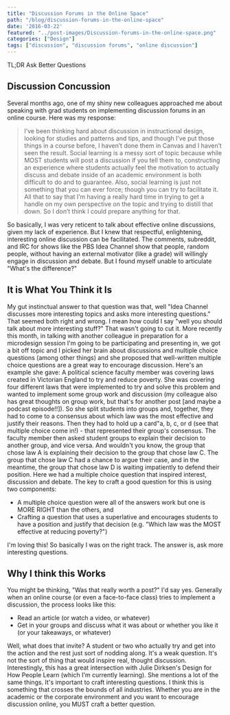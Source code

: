 ```yaml
---
title: "Discussion Forums in the Online Space"
path: "/blog/discussion-forums-in-the-online-space"
date: '2016-03-22'
featured: "../post-images/Discussion-forums-in-the-online-space.png"
categories: ["Design"]
tags: ["discussion", "discussion forums", "online discussion"]
---
```


TL;DR Ask Better Questions

## Discussion Concussion

Several months ago, one of my shiny new colleagues approached me about speaking with grad students on implementing discussion forums in an online course. Here was my response:

> I’ve been thinking hard about discussion in instructional design, looking for studies and patterns and tips, and though I’ve put those things in a course before, I haven’t done them in Canvas and I haven’t seen the result. Social learning is a messy sort of topic because while MOST students will post a discussion if you tell them to, constructing an experience where students actually feel the motivation to actually discuss and debate inside of an academic environment is both difficult to do and to guarantee. Also, social learning is just not something that you can ever force; though you can try to facilitate it. All that to say that I’m having a really hard time in trying to get a handle on my own perspective on the topic and trying to distill that down. So I don’t think I could prepare anything for that.

So basically, I was very reticent to talk about effective online discussions, given my lack of experience. But I knew that respectful, enlightening, interesting online discussion can be facilitated. The comments, subreddit, and IRC for shows like the PBS Idea Channel show that people, random people, without having an external motivator (like a grade) will willingly engage in discussion and debate. But I found myself unable to articulate "What's the difference?"

## It is What You Think it Is

My gut instinctual answer to that question was that, well "Idea Channel discusses more interesting topics and asks more interesting questions." That seemed both right and wrong. I mean how could I say "well you should talk about more interesting stuff?" That wasn't going to cut it. More recently this month, in talking with another colleague in preparation for a microdesign session I'm going to be participating and presenting in, we got a bit off topic and I picked her brain about discussions and multiple choice questions (among other things) and she proposed that well-written multiple choice questions are a great way to encourage discussion. Here's an example she gave: A political science faculty member was covering laws created in Victorian England to try and reduce poverty. She was covering four different laws that were implemented to try and solve this problem and wanted to implement some group work and discussion (my colleague also has great thoughts on group work, but that's for another post [and maybe a podcast episode!!]). So she split students into groups and, together, they had to come to a consensus about which law was the most effective and justify their reasons. Then they had to hold up a card"a, b, c, or d (see that multiple choice come in!) - that represented their group's consensus. The faculty member then asked student groups to explain their decision to another group, and vice versa. And wouldn't you know, the group that chose law A is explaining their decision to the group that chose law C. The group that chose law C had a chance to argue their case, and in the meantime, the group that chose law D is waiting impatiently to defend their position. Here we had a multiple choice question that inspired interest, discussion and debate. The key to craft a good question for this is using two components:

*   A multiple choice question were all of the answers work but one is MORE RIGHT than the others, and
*   Crafting a question that uses a superlative and encourages students to have a position and justify that decision (e.g. "Which law was the MOST effective at reducing poverty?")

I'm loving this! So basically I was on the right track. The answer is, ask more interesting questions.

## Why I think this Works

You might be thinking, "Was that really worth a post?" I'd say yes. Generally when an online course (or even a face-to-face class) tries to implement a discussion, the process looks like this:

*   Read an article (or watch a video, or whatever)
*   Get in your groups and discuss what it was about or whether you like it (or your takeaways, or whatever)

Well, what does that invite? A student or two who actually try and get into the action and the rest just sort of nodding along. It's a weak question. It's not the sort of thing that would inspire real, thought discussion. Interestingly, this has a great intersection with Julie Dirksen's Design for How People Learn (which I'm currently learning). She mentions a lot of the same things. It's important to craft interesting questions. I think this is something that crosses the bounds of all industries. Whether you are in the academic or the corporate environment and you want to encourage discussion online, you MUST craft a better question.
